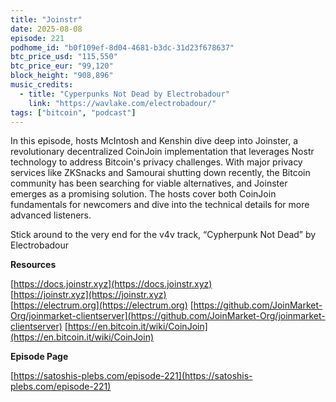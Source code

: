 ```yaml
---
title: "Joinstr"
date: 2025-08-08
episode: 221
podhome_id: "b0f109ef-8d04-4681-b3dc-31d23f678637"
btc_price_usd: "115,550" 
btc_price_eur: "99,120"
block_height: "908,896"
music_credits:
  - title: "Cyperpunks Not Dead by Electrobadour"
    link: "https://wavlake.com/electrobadour/"
tags: ["bitcoin", "podcast"]
---
```

In this episode, hosts McIntosh and Kenshin dive deep into Joinster, a revolutionary decentralized CoinJoin implementation that leverages Nostr technology to address Bitcoin's privacy challenges. With major privacy services like ZKSnacks and Samourai shutting down recently, the Bitcoin community has been searching for viable alternatives, and Joinster emerges as a promising solution. The hosts cover both CoinJoin fundamentals for newcomers and dive into the technical details for more advanced listeners.

Stick around to the very end for the v4v track, “Cypherpunk Not Dead” by Electrobadour

**Resources**

[https://docs.joinstr.xyz](https://docs.joinstr.xyz)  
[https://joinstr.xyz](https://joinstr.xyz)  
[https://electrum.org](https://electrum.org) 
[https://github.com/JoinMarket-Org/joinmarket-clientserver](https://github.com/JoinMarket-Org/joinmarket-clientserver) 
[https://en.bitcoin.it/wiki/CoinJoin](https://en.bitcoin.it/wiki/CoinJoin) 

**Episode Page**

[https://satoshis-plebs.com/episode-221](https://satoshis-plebs.com/episode-221)

